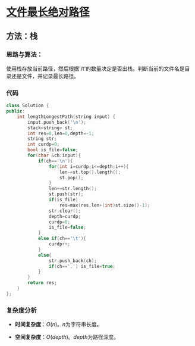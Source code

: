 # [文件最长绝对路径](https://leetcode-cn.com/problems/longest-absolute-file-path/)

## 方法：栈

### 思路与算法：

使用栈存放当前路径，然后根据'/t'的数量决定是否出栈。判断当前的文件名是目录还是文件，并记录最长路径。

### 代码

```c++
class Solution {
public:
    int lengthLongestPath(string input) {
        input.push_back('\n');
        stack<string> st;
        int res=0,len=0,depth=-1;
        string str;
        int curdp=0;
        bool is_file=false;
        for(char &ch:input){
            if(ch=='\n'){
                for(int i=curdp;i<=depth;i++){
                    len-=st.top().length();
                    st.pop();
                }
                len+=str.length();
                st.push(str);
                if(is_file)
                    res=max(res,len+(int)st.size()-1);
                str.clear();
                depth=curdp;
                curdp=0;
                is_file=false;
            }
            else if(ch=='\t'){
                curdp++;
            }
            else{
                str.push_back(ch);
                if(ch=='.') is_file=true;
            }
        }
        return res;
    }
};
```

### 复杂度分析

- **时间复杂度**：$O(n)$。$n$为字符串长度。

- **空间复杂度**：$O(depth)$。$depth$为路径深度。
